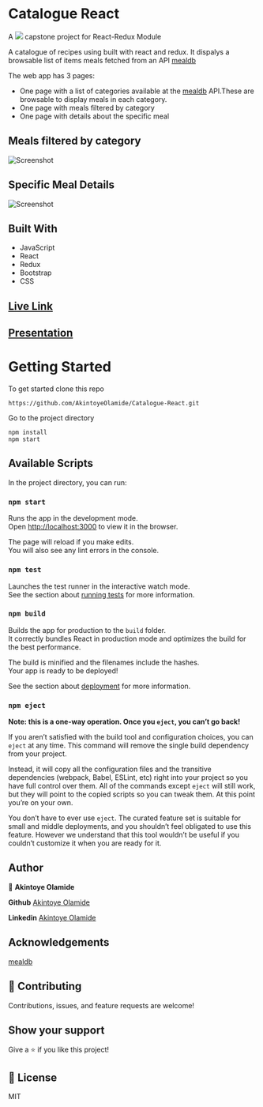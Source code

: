 # Catalogue React

A ![](https://img.shields.io/badge/Microverse-blueviolet) capstone project for React-Redux Module

A catalogue of recipes using built with react and redux. It dispalys a browsable list of items meals fetched from an API
[mealdb](https://www.themealdb.com/api.php)

The web app has 3 pages:

- One page with a list of categories available at the [mealdb](https://www.themealdb.com/api.php) API.These are browsable to display meals in each category.
- One page with meals filtered by category
- One page with details about the specific meal

## Meals filtered by category

![Screenshot](docs/)

## Specific Meal Details

![Screenshot](docs/)

## Built With

- JavaScript
- React
- Redux
- Bootstrap
- CSS

## [Live Link](https://gracious-shirley-68b325.netlify.app/)

## [Presentation]()

# Getting Started

To get started clone this repo

```
https://github.com/AkintoyeOlamide/Catalogue-React.git
```

Go to the project directory

```
npm install
npm start
```

## Available Scripts

In the project directory, you can run:

### `npm start`

Runs the app in the development mode.\
Open [http://localhost:3000](http://localhost:3000) to view it in the browser.

The page will reload if you make edits.\
You will also see any lint errors in the console.

### `npm test`

Launches the test runner in the interactive watch mode.\
See the section about [running tests](https://facebook.github.io/create-react-app/docs/running-tests) for more information.

### `npm build`

Builds the app for production to the `build` folder.\
It correctly bundles React in production mode and optimizes the build for the best performance.

The build is minified and the filenames include the hashes.\
Your app is ready to be deployed!

See the section about [deployment](https://facebook.github.io/create-react-app/docs/deployment) for more information.

### `npm eject`

**Note: this is a one-way operation. Once you `eject`, you can’t go back!**

If you aren’t satisfied with the build tool and configuration choices, you can `eject` at any time. This command will remove the single build dependency from your project.

Instead, it will copy all the configuration files and the transitive dependencies (webpack, Babel, ESLint, etc) right into your project so you have full control over them. All of the commands except `eject` will still work, but they will point to the copied scripts so you can tweak them. At this point you’re on your own.

You don’t have to ever use `eject`. The curated feature set is suitable for small and middle deployments, and you shouldn’t feel obligated to use this feature. However we understand that this tool wouldn’t be useful if you couldn’t customize it when you are ready for it.

## Author

👤 **Akintoye Olamide**

**Github** [Akintoye Olamide](https://github.com/Akintoyeolamide)

**Linkedin** [Akintoye Olamide](https://linkedin/in/Akintoyeolamide)

## Acknowledgements

[mealdb](https://www.themealdb.com/api.php)

## 🤝 Contributing

Contributions, issues, and feature requests are welcome!

## Show your support

Give a ⭐️ if you like this project!

## 📝 License

MIT
